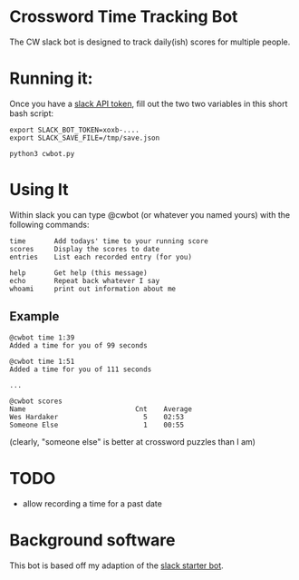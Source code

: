 # Crossword Time Tracking Bot

The CW slack bot is designed to track daily(ish) scores for multiple
people.

# Running it:

Once you have a [slack API
token](https://api.slack.com/apps/AEZHZ71A4/install-on-team?success=1),
fill out the two two variables in this short bash script:

```
export SLACK_BOT_TOKEN=xoxb-....
export SLACK_SAVE_FILE=/tmp/save.json

python3 cwbot.py
```

# Using It

Within slack you can type @cwbot (or whatever you named yours) with
the following commands:

```
time       Add todays' time to your running score
scores     Display the scores to date
entries    List each recorded entry (for you)

help       Get help (this message)
echo       Repeat back whatever I say
whoami     print out information about me
```

## Example

```
@cwbot time 1:39
Added a time for you of 99 seconds

@cwbot time 1:51
Added a time for you of 111 seconds

...

@cwbot scores
Name                           Cnt    Average
Wes Hardaker                     5    02:53
Someone Else                     1    00:55

```

(clearly, "someone else" is better at crossword puzzles than I am)

# TODO

- allow recording a time for a past date

# Background software

This bot is based off my adaption of the [slack starter bot](https://github.com/hardaker/slack-starterbot).
